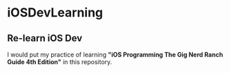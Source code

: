 # iOSDevLearning
## Re-learn iOS Dev

I would put my practice of learning **"iOS Programming The Gig Nerd Ranch Guide 4th Edition"** in this repository.
